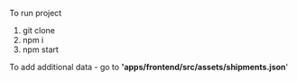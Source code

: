 To run project
1) git clone
2) npm i 
3) npm start

To add additional data - go to **'apps/frontend/src/assets/shipments.json**'
